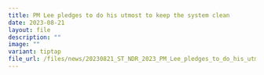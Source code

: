 ```yaml
---
title: PM Lee pledges to do his utmost to keep the system clean
date: 2023-08-21
layout: file
description: ""
image: ""
variant: tiptap
file_url: /files/news/20230821_ST_NDR_2023_PM_Lee_pledges_to_do_his_utmost_to_keep_the_system_clean.pdf
---
```

